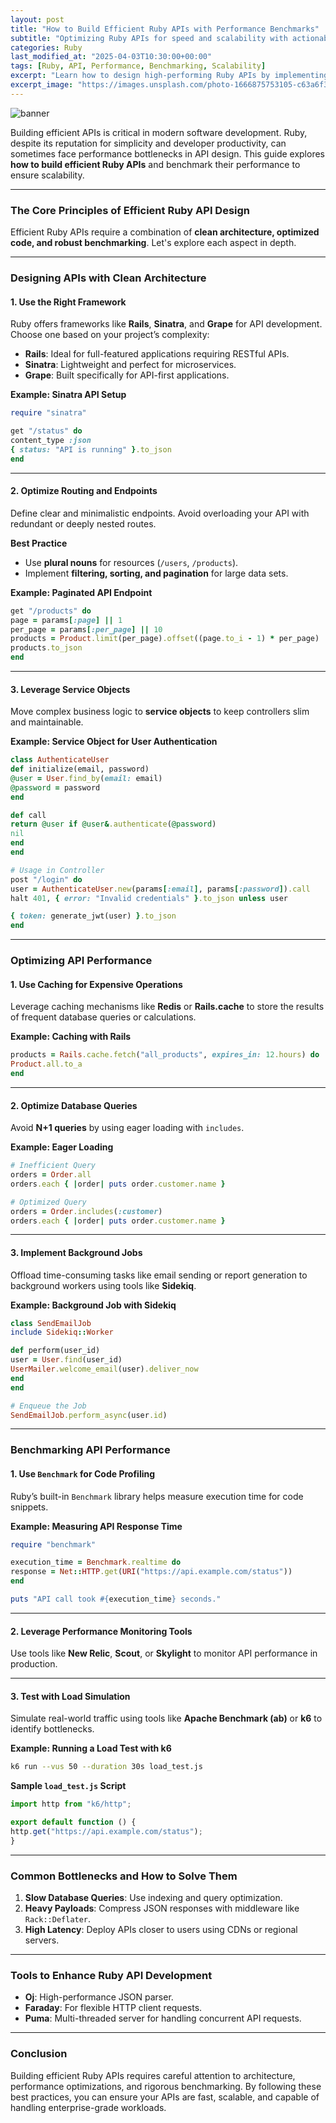 ```yaml
---
layout: post
title: "How to Build Efficient Ruby APIs with Performance Benchmarks"
subtitle: "Optimizing Ruby APIs for speed and scalability with actionable benchmarking strategies."
categories: Ruby
last_modified_at: "2025-04-03T10:30:00+00:00"
tags: [Ruby, API, Performance, Benchmarking, Scalability]
excerpt: "Learn how to design high-performing Ruby APIs by implementing best practices and leveraging performance benchmarks to ensure scalability."
excerpt_image: "https://images.unsplash.com/photo-1666875753105-c63a6f3bdc86"
---
```


![banner](https://images.unsplash.com/photo-1666875753105-c63a6f3bdc86)

Building efficient APIs is critical in modern software development. Ruby, despite its reputation for simplicity and developer productivity, can sometimes face performance bottlenecks in API design. This guide explores **how to build efficient Ruby APIs** and benchmark their performance to ensure scalability.

---

### The Core Principles of Efficient Ruby API Design

Efficient Ruby APIs require a combination of **clean architecture, optimized code, and robust benchmarking**. Let's explore each aspect in depth.

---

### Designing APIs with Clean Architecture

#### 1. Use the Right Framework
Ruby offers frameworks like **Rails**, **Sinatra**, and **Grape** for API development. Choose one based on your project’s complexity:
- **Rails**: Ideal for full-featured applications requiring RESTful APIs.
- **Sinatra**: Lightweight and perfect for microservices.
- **Grape**: Built specifically for API-first applications.

**Example: Sinatra API Setup**
```ruby
require "sinatra"

get "/status" do
content_type :json
{ status: "API is running" }.to_json
end
```

---

#### 2. Optimize Routing and Endpoints
Define clear and minimalistic endpoints. Avoid overloading your API with redundant or deeply nested routes.

**Best Practice**
- Use **plural nouns** for resources (`/users`, `/products`).
- Implement **filtering, sorting, and pagination** for large data sets.

**Example: Paginated API Endpoint**
```ruby
get "/products" do
page = params[:page] || 1
per_page = params[:per_page] || 10
products = Product.limit(per_page).offset((page.to_i - 1) * per_page)
products.to_json
end
```

---

#### 3. Leverage Service Objects
Move complex business logic to **service objects** to keep controllers slim and maintainable.

**Example: Service Object for User Authentication**
```ruby
class AuthenticateUser
def initialize(email, password)
@user = User.find_by(email: email)
@password = password
end

def call
return @user if @user&.authenticate(@password)
nil
end
end

# Usage in Controller
post "/login" do
user = AuthenticateUser.new(params[:email], params[:password]).call
halt 401, { error: "Invalid credentials" }.to_json unless user

{ token: generate_jwt(user) }.to_json
end
```

---

### Optimizing API Performance

#### 1. Use Caching for Expensive Operations
Leverage caching mechanisms like **Redis** or **Rails.cache** to store the results of frequent database queries or calculations.

**Example: Caching with Rails**
```ruby
products = Rails.cache.fetch("all_products", expires_in: 12.hours) do
Product.all.to_a
end
```

---

#### 2. Optimize Database Queries
Avoid **N+1 queries** by using eager loading with `includes`.

**Example: Eager Loading**
```ruby
# Inefficient Query
orders = Order.all
orders.each { |order| puts order.customer.name }

# Optimized Query
orders = Order.includes(:customer)
orders.each { |order| puts order.customer.name }
```

---

#### 3. Implement Background Jobs
Offload time-consuming tasks like email sending or report generation to background workers using tools like **Sidekiq**.

**Example: Background Job with Sidekiq**
```ruby
class SendEmailJob
include Sidekiq::Worker

def perform(user_id)
user = User.find(user_id)
UserMailer.welcome_email(user).deliver_now
end
end

# Enqueue the Job
SendEmailJob.perform_async(user.id)
```

---

### Benchmarking API Performance

#### 1. Use `Benchmark` for Code Profiling
Ruby’s built-in `Benchmark` library helps measure execution time for code snippets.

**Example: Measuring API Response Time**
```ruby
require "benchmark"

execution_time = Benchmark.realtime do
response = Net::HTTP.get(URI("https://api.example.com/status"))
end

puts "API call took #{execution_time} seconds."
```

---

#### 2. Leverage Performance Monitoring Tools
Use tools like **New Relic**, **Scout**, or **Skylight** to monitor API performance in production.

---

#### 3. Test with Load Simulation
Simulate real-world traffic using tools like **Apache Benchmark (ab)** or **k6** to identify bottlenecks.

**Example: Running a Load Test with k6**
```bash
k6 run --vus 50 --duration 30s load_test.js
```

**Sample `load_test.js` Script**
```javascript
import http from "k6/http";

export default function () {
http.get("https://api.example.com/status");
}
```

---

### Common Bottlenecks and How to Solve Them

1. **Slow Database Queries**: Use indexing and query optimization.
2. **Heavy Payloads**: Compress JSON responses with middleware like `Rack::Deflater`.
3. **High Latency**: Deploy APIs closer to users using CDNs or regional servers.

---

### Tools to Enhance Ruby API Development

- **Oj**: High-performance JSON parser.
- **Faraday**: For flexible HTTP client requests.
- **Puma**: Multi-threaded server for handling concurrent API requests.

---

### Conclusion

Building efficient Ruby APIs requires careful attention to architecture, performance optimizations, and rigorous benchmarking. By following these best practices, you can ensure your APIs are fast, scalable, and capable of handling enterprise-grade workloads.

